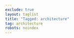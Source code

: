 ```yaml
---
exclude: true
layout: taglist
title: "Tagged: architecture"
tag: architecture
robots: noindex
---
```

